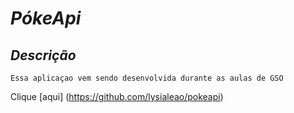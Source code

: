 # *PókeApi*

## *Descrição*
	Essa aplicaçao vem sendo desenvolvida durante as aulas de GSO
	
Clique [aqui] (https://github.com/lysialeao/pokeapi)